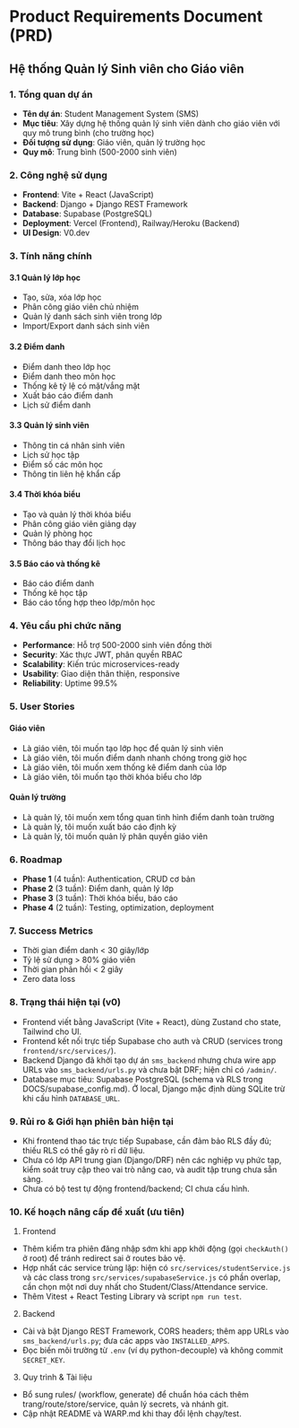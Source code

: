# Product Requirements Document (PRD)

## Hệ thống Quản lý Sinh viên cho Giáo viên

### 1. Tổng quan dự án

- **Tên dự án**: Student Management System (SMS)
- **Mục tiêu**: Xây dựng hệ thống quản lý sinh viên dành cho giáo viên với quy mô trung bình (cho trường học)
- **Đối tượng sử dụng**: Giáo viên, quản lý trường học
- **Quy mô**: Trung bình (500-2000 sinh viên)

### 2. Công nghệ sử dụng

- **Frontend**: Vite + React (JavaScript)
- **Backend**: Django + Django REST Framework
- **Database**: Supabase (PostgreSQL)
- **Deployment**: Vercel (Frontend), Railway/Heroku (Backend)
- **UI Design**: V0.dev

### 3. Tính năng chính

#### 3.1 Quản lý lớp học

- Tạo, sửa, xóa lớp học
- Phân công giáo viên chủ nhiệm
- Quản lý danh sách sinh viên trong lớp
- Import/Export danh sách sinh viên

#### 3.2 Điểm danh

- Điểm danh theo lớp học
- Điểm danh theo môn học
- Thống kê tỷ lệ có mặt/vắng mặt
- Xuất báo cáo điểm danh
- Lịch sử điểm danh

#### 3.3 Quản lý sinh viên

- Thông tin cá nhân sinh viên
- Lịch sử học tập
- Điểm số các môn học
- Thông tin liên hệ khẩn cấp

#### 3.4 Thời khóa biểu

- Tạo và quản lý thời khóa biểu
- Phân công giáo viên giảng dạy
- Quản lý phòng học
- Thông báo thay đổi lịch học

#### 3.5 Báo cáo và thống kê

- Báo cáo điểm danh
- Thống kê học tập
- Báo cáo tổng hợp theo lớp/môn học

### 4. Yêu cầu phi chức năng

- **Performance**: Hỗ trợ 500-2000 sinh viên đồng thời
- **Security**: Xác thực JWT, phân quyền RBAC
- **Scalability**: Kiến trúc microservices-ready
- **Usability**: Giao diện thân thiện, responsive
- **Reliability**: Uptime 99.5%

### 5. User Stories

#### Giáo viên

- Là giáo viên, tôi muốn tạo lớp học để quản lý sinh viên
- Là giáo viên, tôi muốn điểm danh nhanh chóng trong giờ học
- Là giáo viên, tôi muốn xem thống kê điểm danh của lớp
- Là giáo viên, tôi muốn tạo thời khóa biểu cho lớp

#### Quản lý trường

- Là quản lý, tôi muốn xem tổng quan tình hình điểm danh toàn trường
- Là quản lý, tôi muốn xuất báo cáo định kỳ
- Là quản lý, tôi muốn quản lý phân quyền giáo viên

### 6. Roadmap

- **Phase 1** (4 tuần): Authentication, CRUD cơ bản
- **Phase 2** (3 tuần): Điểm danh, quản lý lớp
- **Phase 3** (3 tuần): Thời khóa biểu, báo cáo
- **Phase 4** (2 tuần): Testing, optimization, deployment

### 7. Success Metrics

- Thời gian điểm danh < 30 giây/lớp
- Tỷ lệ sử dụng > 80% giáo viên
- Thời gian phản hồi < 2 giây
- Zero data loss

### 8. Trạng thái hiện tại (v0)

- Frontend viết bằng JavaScript (Vite + React), dùng Zustand cho state, Tailwind cho UI.
- Frontend kết nối trực tiếp Supabase cho auth và CRUD (services trong `frontend/src/services/`).
- Backend Django đã khởi tạo dự án `sms_backend` nhưng chưa wire app URLs vào `sms_backend/urls.py` và chưa bật DRF; hiện chỉ có `/admin/`.
- Database mục tiêu: Supabase PostgreSQL (schema và RLS trong DOCS/supabase_config.md). Ở local, Django mặc định dùng SQLite trừ khi cấu hình `DATABASE_URL`.

### 9. Rủi ro & Giới hạn phiên bản hiện tại

- Khi frontend thao tác trực tiếp Supabase, cần đảm bảo RLS đầy đủ; thiếu RLS có thể gây rò rỉ dữ liệu.
- Chưa có lớp API trung gian (Django/DRF) nên các nghiệp vụ phức tạp, kiểm soát truy cập theo vai trò nâng cao, và audit tập trung chưa sẵn sàng.
- Chưa có bộ test tự động frontend/backend; CI chưa cấu hình.

### 10. Kế hoạch nâng cấp đề xuất (ưu tiên)

1) Frontend
- Thêm kiểm tra phiên đăng nhập sớm khi app khởi động (gọi `checkAuth()` ở root) để tránh redirect sai ở routes bảo vệ.
- Hợp nhất các service trùng lặp: hiện có `src/services/studentService.js` và các class trong `src/services/supabaseService.js` có phần overlap, cần chọn một nơi duy nhất cho Student/Class/Attendance service.
- Thêm Vitest + React Testing Library và script `npm run test`.

2) Backend
- Cài và bật Django REST Framework, CORS headers; thêm app URLs vào `sms_backend/urls.py`; đưa các apps vào `INSTALLED_APPS`.
- Đọc biến môi trường từ `.env` (ví dụ python-decouple) và không commit `SECRET_KEY`.

3) Quy trình & Tài liệu
- Bổ sung rules/ (workflow, generate) để chuẩn hóa cách thêm trang/route/store/service, quản lý secrets, và nhánh git.
- Cập nhật README và WARP.md khi thay đổi lệnh chạy/test.
